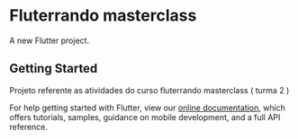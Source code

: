 # Fluterrando masterclass

A new Flutter project.

## Getting Started
Projeto referente as atividades do curso fluterrando masterclass ( turma 2 )


For help getting started with Flutter, view our
[online documentation](https://flutter.dev/docs), which offers tutorials,
samples, guidance on mobile development, and a full API reference.
